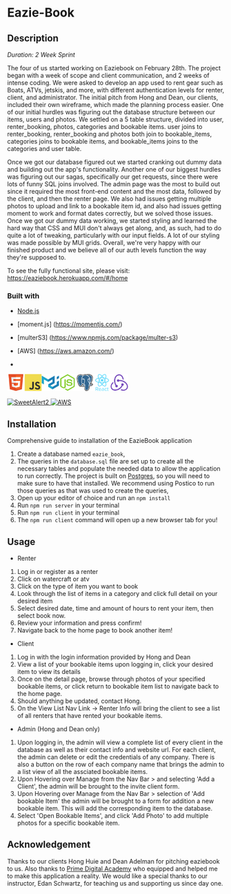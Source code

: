 
# Eazie-Book

## Description

_Duration: 2 Week Sprint_

The four of us started working on Eaziebook on February 28th. The project began with a week of scope and client communication, and 2 weeks of intense coding. We were asked to develop an app used to rent gear such as Boats, ATVs, jetskis, and more, with different authentication levels for renter, client, and administrator. The initial pitch from Hong and Dean, our clients, included their own wireframe, which made the planning process easier. One of our initial hurdles was figuring out the database structure between our items, users and photos. We settled on a 5 table structure, divided into user, renter_booking, photos, categories and bookable items. user joins to renter_booking, renter_booking and photos both join to bookable_items,  categories joins to bookable items, and bookable_items joins to the categories and user table. 

Once we got our database figured out we started cranking out dummy data and building out the app's functionality. Another one of our biggest hurdles was figuring out our sagas, specifically our get requests, since there were lots of funny SQL joins involved. The admin page was the most to build out since it required the most front-end content and the most data, followed by the client, and then the renter page. We also had issues getting multiple photos to upload and link to a bookable item id, and also had issues getting moment to work and format dates correctly, but we solved those issues.  Once we got our dummy data working, we started styling and learned the hard way that CSS and MUI don't always get along, and, as such, had to do quite a lot of tweaking, particularly with our input fields. A lot of our styling was made possible by MUI grids. Overall, we're very happy with our finished product and we believe all of our auth levels function the way they're supposed to. 



To see the fully functional site, please visit: https://eaziebook.herokuapp.com/#/home 

### Built with 

- [Node.js](https://nodejs.org/en/)
- [moment.js] (https://momentjs.com/)
- [multerS3] (https://www.npmjs.com/package/multer-s3)
- [AWS] (https://aws.amazon.com/)



-  
<a href="https://developer.mozilla.org/en-US/docs/Web/HTML"><img src="https://raw.githubusercontent.com/devicons/devicon/master/icons/html5/html5-original.svg" height="40px" width="40px" /></a><a href="https://developer.mozilla.org/en-US/docs/Web/JavaScript"><img src="https://raw.githubusercontent.com/devicons/devicon/master/icons/javascript/javascript-original.svg" height="40px" width="40px" /></a><a href="https://material-ui.com/"><img src="https://raw.githubusercontent.com/devicons/devicon/master/icons/materialui/materialui-original.svg" height="40px" width="40px" /></a><a href="https://nodejs.org/en/"><img src="https://raw.githubusercontent.com/devicons/devicon/master/icons/nodejs/nodejs-original.svg" height="40px" width="40px" /></a><a href="https://www.postgresql.org/"><img src="https://raw.githubusercontent.com/devicons/devicon/master/icons/postgresql/postgresql-original.svg" height="40px" width="40px" /></a><a href="https://reactjs.org/"><img src="https://raw.githubusercontent.com/devicons/devicon/master/icons/react/react-original-wordmark.svg" height="40px" width="40px" /></a><a href="https://redux.js.org/"><img src="https://raw.githubusercontent.com/devicons/devicon/master/icons/redux/redux-original.svg" height="40px" width="40px" /></a>

<a href="https://sweetalert2.github.io/">
  <img src="https://sweetalert2.github.io/images/SweetAlert2.png" width="200" alt="SweetAlert2">
</a>

<a href="https://aws.amazon.com/">
  <img src="https://a0.awsstatic.com/libra-css/images/logos/aws_logo_smile_1200x630.png" width="200" alt="AWS">
</a>

## Installation

Comprehensive guide to installation of the EazieBook application

1. Create a database named `eazie_book`,
2. The queries in the `database.sql` file are set up to create all the necessary tables and populate the needed data to allow the application to run correctly. The project is built on [Postgres](https://www.postgresql.org/download/), so you will need to make sure to have that installed. We recommend using Postico to run those queries as that was used to create the queries, 
3. Open up your editor of choice and run an `npm install`
4. Run `npm run server` in your terminal
5. Run `npm run client` in your terminal
6. The `npm run client` command will open up a new browser tab for you!

## Usage

- Renter
1. Log in or register as a renter
2. Click on watercraft or atv
3. Click on the type of item you want to book
4. Look through the list of items in a category and click full detail on your desired item
5. Select desired date, time and amount of hours to rent your item, then select book now.
6. Review your information and press confirm!
7. Navigate back to the home page to book another item!

- Client
1. Log in with the login information provided by Hong and Dean 
2. View a list of your bookable items upon logging in, click your desired item to view its details
3. Once on the detail page, browse through photos of your specified bookable items, or click return to bookable item list to navigate back to the home page. 
4. Should anything be updated, contact Hong. 
5. On the View List Nav Link -> Renter Info will bring the client to see a list of all renters that have rented your bookable items. 

- Admin (Hong and Dean only)
1. Upon logging in, the admin will view a complete list of every client in the database as well as their contact info and website url. For each client, the admin can delete or edit the credentials of any company. There is also a button on the row of each company name that brings the admin to a list view of all the assciated bookable items. 
2. Upon Hovering over Manage from the Nav Bar > and selecting 'Add a Client', the admin will be brought to the invite client form.
3. Upon Hovering over Manage from the Nav Bar > selection of 'Add bookable Item' the admin will be brought to a form for addition a new bookable item. This will add the corresponding item to the database. 
4. Select 'Open Bookable Items', and click 'Add Photo' to add multiple photos for a specific bookable item. 


## Acknowledgement
Thanks to our clients Hong Huie and Dean Adelman for pitching eaziebook to us. Also thanks to [Prime Digital Academy](www.primeacademy.io) who equipped and helped me to make this application a reality. We would like a special thanks to our instructor, Edan Schwartz, for teaching us and supporting us since day one. 



